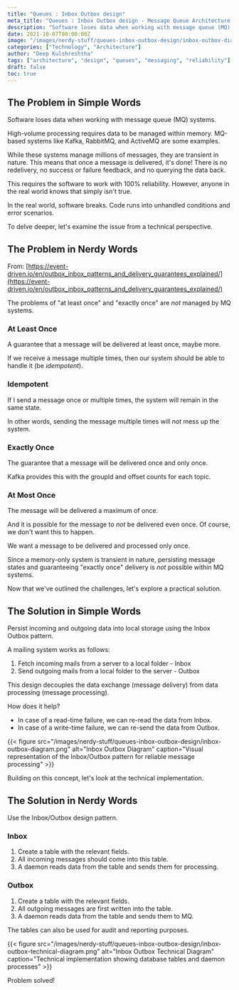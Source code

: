 ```yaml
---
title: "Queues : Inbox Outbox design"
meta_title: "Queues : Inbox Outbox design - Message Queue Architecture Pattern"
description: "Software loses data when working with message queue (MQ) systems. Learn how the Inbox/Outbox pattern solves data loss and ensures reliable message processing."
date: 2021-10-07T00:00:00Z
image: "/images/nerdy-stuff/queues-inbox-outbox-design/inbox-outbox-diagram.png"
categories: ["Technology", "Architecture"]
author: "Deep Kulshreshtha"
tags: ["architecture", "design", "queues", "messaging", "reliability"]
draft: false
toc: true
---
```


## The Problem in Simple Words

Software loses data when working with message queue (MQ) systems.

High-volume processing requires data to be managed within memory. MQ-based systems like Kafka, RabbitMQ, and ActiveMQ are some examples.

While these systems manage millions of messages, they are transient in nature. This means that once a message is delivered, it's done! There is no redelivery, no success or failure feedback, and no querying the data back.

This requires the software to work with 100% reliability. However, anyone in the real world knows that simply isn't true.

In the real world, software breaks. Code runs into unhandled conditions and error scenarios.

To delve deeper, let's examine the issue from a technical perspective.

## The Problem in Nerdy Words

From: [https://event-driven.io/en/outbox_inbox_patterns_and_delivery_guarantees_explained/](https://event-driven.io/en/outbox_inbox_patterns_and_delivery_guarantees_explained/)

The problems of "at least once" and "exactly once" are *not* managed by MQ systems.

### At Least Once

A guarantee that a message will be delivered at least once, maybe more.

If we receive a message multiple times, then our system should be able to handle it (be *idempotent*).

### Idempotent

If I send a message once or multiple times, the system will remain in the same state.

In other words, sending the message multiple times will *not* mess up the system.

### Exactly Once

The guarantee that a message will be delivered once and only once.

Kafka provides this with the groupId and offset counts for each topic.

### At Most Once

The message will be delivered a maximum of once.

And it is possible for the message to *not* be delivered even once. Of course, we don't want this to happen.

We want a message to be delivered and processed only once.

Since a memory-only system is transient in nature, persisting message states and guaranteeing "exactly once" delivery is *not* possible within MQ systems.

Now that we've outlined the challenges, let's explore a practical solution.

## The Solution in Simple Words

Persist incoming and outgoing data into local storage using the Inbox Outbox pattern.

A mailing system works as follows:

1. Fetch incoming mails from a server to a local folder - Inbox
2. Send outgoing mails from a local folder to the server - Outbox

This design decouples the data exchange (message delivery) from data processing (message processing).

How does it help?

- In case of a read-time failure, we can re-read the data from Inbox.
- In case of a write-time failure, we can re-send the data from Outbox.

{{< figure src="/images/nerdy-stuff/queues-inbox-outbox-design/inbox-outbox-diagram.png" alt="Inbox Outbox Diagram" caption="Visual representation of the Inbox/Outbox pattern for reliable message processing" >}}

Building on this concept, let's look at the technical implementation.

## The Solution in Nerdy Words

Use the Inbox/Outbox design pattern.

### Inbox

1. Create a table with the relevant fields.
2. All incoming messages should come into this table.
3. A daemon reads data from the table and sends them for processing.

### Outbox

1. Create a table with the relevant fields.
2. All outgoing messages are first written into the table.
3. A daemon reads data from the table and sends them to MQ.

The tables can also be used for audit and reporting purposes.

{{< figure src="/images/nerdy-stuff/queues-inbox-outbox-design/inbox-outbox-technical-diagram.png" alt="Inbox Outbox Technical Diagram" caption="Technical implementation showing database tables and daemon processes" >}}

Problem solved!
